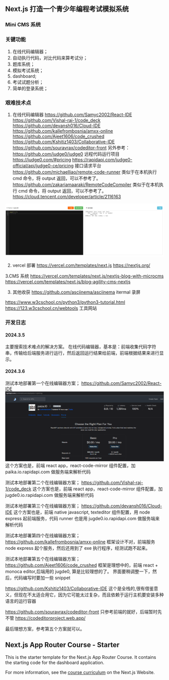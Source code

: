 ## Next.js 打造一个青少年编程考试模拟系统

### Mini CMS 系统

### 关键功能
1. 在线代码编辑器；
2. 自动执行代码，对比代码来算考试分；
3. 题库系统；
4. 模拟考试系统；
5. dashboard;
6. 考试试题分析；
3. 简单的登录系统；

### 艰难技术点
1. 在线代码编辑器
https://github.com/Samyc2002/React-IDE
https://github.com/Vishal-raj-1/code_deck
https://github.com/devansh016/Cloud-IDE
https://github.com/kallefrombosnia/amxx-online
https://github.com/Ajeet1606/code_crushed
https://github.com/Kshitiz1403/Collaborative-IDE
https://github.com/souravrax/codeditor-front
另外参考：
https://github.com/judge0/judge0   远程代码运行项目 https://judge0.com/#pricing
https://rapidapi.com/judge0-official/api/judge0-ce/pricing  接口请求平台
https://github.com/michaelliao/remote-code-runner  类似于在本机执行 cmd 命令，将 output 返回，可以不参考了。
https://github.com/zakariamaaraki/RemoteCodeCompiler 类似于在本机执行 cmd 命令，将 output 返回，可以不参考了。
https://cloud.tencent.com/developer/article/2116163

![alt text](image.png)

2. vercel 部署
https://vercel.com/templates/next.js
https://nextjs.org/

3.CMS 系统
https://vercel.com/templates/next.js/nextjs-blog-with-microcms
https://vercel.com/templates/next.js/blog-agility-cms-nextjs

3. 其他收获
https://github.com/asciinema/asciinema
itermal  录屏

https://www.w3cschool.cn/python3/python3-tutorial.html
https://123.w3cschool.cn/webtools  工具网站



### 开发日志
#### 2024.3.5
主要搜索技术难点的解决方案。
在线代码编辑器，基本是：前端收集代码字符串，传输给后端服务进行运行，然后返回运行结果给前端，前端根据结果来进行显示。

#### 2024.3.6
测试本地部署第一个在线编辑器方案；
https://github.com/Samyc2002/React-IDE
![alt text](image-1.png)
这个方案也是，前端 react app，react-code-mirror 组件配置，加 paika.io.rapidapi.com 做服务端来解析代码

测试本地部署第二个在线编辑器方案；
https://github.com/Vishal-raj-1/code_deck
这个方案也是，前端 react app，react-code-mirror 组件配置，加 jugde0.io.rapidapi.com 做服务端来解析代码

测试本地部署第三个在线编辑器方案；
https://github.com/devansh016/Cloud-IDE
这个方案也是，前端 native javascript, texteditor 组件配置，用 node express 起前端服务，代码 runner 也是用 jugde0.io.rapidapi.com 做服务端来解析代码

测试本地部署第四个在线编辑器方案；
https://github.com/kallefrombosnia/amxx-online
框架设计不对，前端服务 node express 起个服务，然后还用到了 exe 执行程序，经测试跑不起来。

测试本地部署第五个在线编辑器方案；
https://github.com/Ajeet1606/code_crushed
框架是理想中的，前端 react + monoca editor,后端用的 jugde0, 算是比较理想的了。 界面要稍调整一下，然后，代码编写时要加一些 snippet

https://github.com/Kshitiz1403/Collaborative-IDE
这个是全栈的,很有借鉴意义，但现在不太适合用它，因为它可能太过复杂，而且依赖于运行主机要安装多种语言的运行容器

https://github.com/souravrax/codeditor-front  只参考前端的就好，后端暂时先不管
https://codeditorproject.web.app/

最后理想方案，参考第五个方案就可以。


## Next.js App Router Course - Starter

This is the starter template for the Next.js App Router Course. It contains the starting code for the dashboard application.

For more information, see the [course curriculum](https://nextjs.org/learn) on the Next.js Website.
